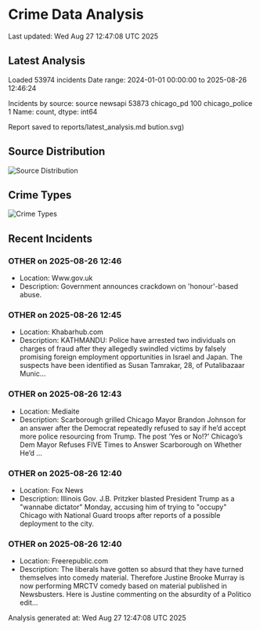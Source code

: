 # Crime Data Analysis
Last updated: Wed Aug 27 12:47:08 UTC 2025

## Latest Analysis

Loaded 53974 incidents
Date range: 2024-01-01 00:00:00 to 2025-08-26 12:46:24

Incidents by source:
source
newsapi           53873
chicago_pd          100
chicago_police        1
Name: count, dtype: int64

Report saved to reports/latest_analysis.md
bution.svg)

## Source Distribution
![Source Distribution](images/source_distribution.svg)

## Crime Types
![Crime Types](images/crime_types.svg)

## Recent Incidents

### OTHER on 2025-08-26 12:46
- Location: Www.gov.uk
- Description: Government announces crackdown on 'honour'-based abuse.


### OTHER on 2025-08-26 12:45
- Location: Khabarhub.com
- Description: KATHMANDU: Police have arrested two individuals on charges of fraud after they allegedly swindled victims by falsely promising foreign employment opportunities in Israel and Japan. The suspects have been identified as Susan Tamrakar, 28, of Putalibazaar Munic…


### OTHER on 2025-08-26 12:43
- Location: Mediaite
- Description: Scarborough grilled Chicago Mayor Brandon Johnson for an answer after the Democrat repeatedly refused to say if he’d accept more police resourcing from Trump.
The post ‘Yes or No!?’ Chicago’s Dem Mayor Refuses FIVE Times to Answer Scarborough on Whether He’d …


### OTHER on 2025-08-26 12:40
- Location: Fox News
- Description: Illinois Gov. J.B. Pritzker blasted President Trump as a "wannabe dictator" Monday, accusing him of trying to "occupy" Chicago with National Guard troops after reports of a possible deployment to the city.


### OTHER on 2025-08-26 12:40
- Location: Freerepublic.com
- Description: The liberals have gotten so absurd that they have turned themselves into comedy material. Therefore Justine Brooke Murray is now performing MRCTV comedy based on material published in Newsbusters. Here is Justine commenting on the absurdity of a Politico edit…

Analysis generated at: Wed Aug 27 12:47:08 UTC 2025
